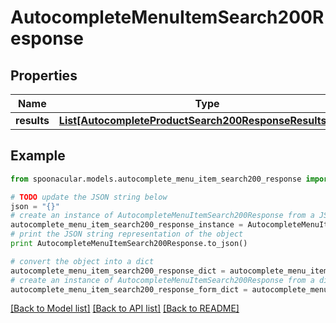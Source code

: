# AutocompleteMenuItemSearch200Response



## Properties

Name | Type | Description | Notes
------------ | ------------- | ------------- | -------------
**results** | [**List[AutocompleteProductSearch200ResponseResultsInner]**](AutocompleteProductSearch200ResponseResultsInner.md) |  | 

## Example

```python
from spoonacular.models.autocomplete_menu_item_search200_response import AutocompleteMenuItemSearch200Response

# TODO update the JSON string below
json = "{}"
# create an instance of AutocompleteMenuItemSearch200Response from a JSON string
autocomplete_menu_item_search200_response_instance = AutocompleteMenuItemSearch200Response.from_json(json)
# print the JSON string representation of the object
print AutocompleteMenuItemSearch200Response.to_json()

# convert the object into a dict
autocomplete_menu_item_search200_response_dict = autocomplete_menu_item_search200_response_instance.to_dict()
# create an instance of AutocompleteMenuItemSearch200Response from a dict
autocomplete_menu_item_search200_response_form_dict = autocomplete_menu_item_search200_response.from_dict(autocomplete_menu_item_search200_response_dict)
```
[[Back to Model list]](../README.md#documentation-for-models) [[Back to API list]](../README.md#documentation-for-api-endpoints) [[Back to README]](../README.md)



